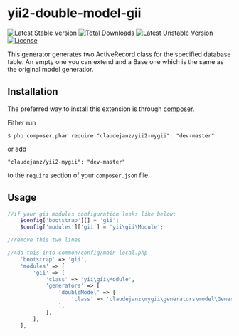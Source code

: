 yii2-double-model-gii
=====================

[![Latest Stable Version](https://poser.pugx.org/claudejanz/yii2-mygii/v/stable.svg)](https://packagist.org/packages/claudejanz/yii2-mygii) [![Total Downloads](https://poser.pugx.org/claudejanz/yii2-mygii/downloads.svg)](https://packagist.org/packages/claudejanz/yii2-mygii) [![Latest Unstable Version](https://poser.pugx.org/claudejanz/yii2-mygii/v/unstable.svg)](https://packagist.org/packages/claudejanz/yii2-mygii) [![License](https://poser.pugx.org/claudejanz/yii2-mygii/license.svg)](https://packagist.org/packages/claudejanz/yii2-mygii)


This generator generates two ActiveRecord class for the specified database table. An empty one you can extend and a Base one which is the same as the original model generatior.

## Installation

The preferred way to install this extension is through [composer](http://getcomposer.org/download/).

Either run

```
$ php composer.phar require "claudejanz/yii2-mygii": "dev-master"
```

or add

```
"claudejanz/yii2-mygii": "dev-master"
```

to the ```require``` section of your `composer.json` file.

## Usage

```php
//if your gii modules configuration looks like below:
    $config['bootstrap'][] = 'gii';
    $config['modules']['gii'] = 'yii\gii\Module';

//remove this two lines
```

```php
//Add this into common/config/main-local.php
    'bootstrap' => 'gii',
    'modules' => [
        'gii' => [
            'class' => 'yii\gii\Module',
            'generators' => [
                'doubleModel' => [
                    'class' => 'claudejanz\mygii\generators\model\Generator',
                ],
            ],
        ],
    ],
```

